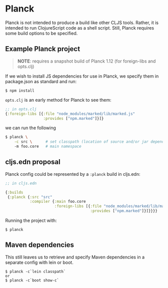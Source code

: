 # Planck

Planck is not intended to produce a build like other CLJS tools.  Rather, it is
intended to run ClojureScript code as a shell script.  Still, Planck requires
some build options to be specified.

## Example Planck project

> __NOTE__: requires a snapshot build of Planck 1.12 (for foreign-libs and opts.clj)

If we wish to install JS dependencies for use in Planck, we specify them in package.json
as standard and run:

```
$ npm install
```

`opts.clj` is an early method for Planck to see them:

```clj
;; in opts.clj
{:foreign-libs [{:file "node_modules/marked/lib/marked.js"
                 :provides ["npm.marked"]}]}
```

we can run the following

```sh
$ planck \
    -c src \      # set classpath (location of source and/or jar dependencies)
    -m foo.core   # main namespace
```

## cljs.edn proposal

Planck config could be represented by a `:planck` build in cljs.edn:

```clj
;; in cljs.edn

{:builds
 {:planck {:src "src"
           :compiler {:main foo.core
                      :foreign-libs [{:file "node_modules/marked/lib/marked.js"
                                      :provides ["npm.marked"]}]}}}}
```

Running the project with:

```
$ planck
```

## Maven dependencies

This still leaves us to retrieve and specify Maven dependencies in a separate config
with lein or boot.

```
$ planck -c`lein classpath`
or
$ planck -c`boot show-c`
```
